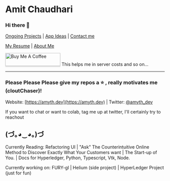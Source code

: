 # Amit Chaudhari
### Hi there 👋

[Ongoing Projects](https://amyth.dev/projects) | [App Ideas](https://amyth.dev/app-ideas) | [Contact me](https://amyth.dev/contact)

[My Resume](https://amitchaudhari9121.github.io/Resume/) | [About Me](https://amyth.dev/about)

<a href="https://www.buymeacoffee.com/amyth.dev" target="_blank"><img src="https://www.buymeacoffee.com/assets/img/custom_images/orange_img.png" alt="Buy Me A Coffee" style="height: 41px !important;width: 174px !important;box-shadow: 0px 3px 2px 0px rgba(190, 190, 190, 0.5) !important;-webkit-box-shadow: 0px 3px 2px 0px rgba(190, 190, 190, 0.5) !important;" ></a> This helps me in server costs and so on...

---

### Please Please Please give my repos a  :star: , really motivates me (cloutChaser)!

Website: [https://amyth.dev](https://amyth.dev) | 
Twitter: [@amyth_dev](https://twitter.com/amyth_dev)

If you want to chat or want to colab, tag me up at twitter, I'll certainly try to reachout

(づ｡◕‿◕｡)づ
---
Currently Reading: Refactoring UI | "Ask" The Counterintuitive Online Method to Discover Exactly What Your Customers want | The Start-up of You. | Docs for Hyperledger, Python, Typescript, Vtk, Node.

Currently working on: FURY-gl | Helium (side project) | HyperLedger Project (just for fun)
